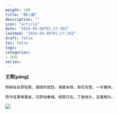 ```yaml
---
weight: 100
title: "眼儿媚"
description: ""
icon: "article"
date: "2024-04-08T01:27:30Z"
lastmod: "2024-04-08T01:27:30Z"
draft: false
toc: false
tags:
categories:
- 诗词
series:
---
```


**王雱[pāng]**

```
杨柳丝丝弄轻柔，烟缕织成愁。海棠未雨，梨花先雪，一半春休。

而今往事难重省，归梦绕秦楼。相思只在，丁香枝头，豆蔻梢头。
```

![](https://oldbig9.github.io/hugo-blog/images/flower.jpg)
